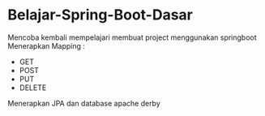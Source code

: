 # Belajar-Spring-Boot-Dasar
Mencoba kembali mempelajari membuat project menggunakan springboot
Menerapkan Mapping :
- GET
- POST
- PUT
- DELETE

Menerapkan JPA dan database apache derby
